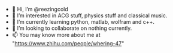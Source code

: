- 👋 Hi, I’m @reezingcold
- 👀 I’m interested in ACG stuff, physics stuff and classical music.
- 🌱 I’m currently learning python, matlab, wolfram and c++.
- 💞️ I’m looking to collaborate on nothing currently.
- 📫 You may know more about me at "https://www.zhihu.com/people/whering-47"

<!---
reezingcold/reezingcold is a ✨ special ✨ repository because its `README.md` (this file) appears on your GitHub profile.
You can click the Preview link to take a look at your changes.
--->
